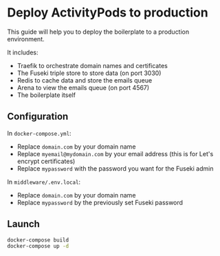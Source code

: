 # Deploy ActivityPods to production

This guide will help you to deploy the boilerplate to a production environment.

It includes:
- Traefik to orchestrate domain names and certificates
- The Fuseki triple store to store data (on port 3030)
- Redis to cache data and store the emails queue
- Arena to view the emails queue (on port 4567)
- The boilerplate itself

## Configuration

In `docker-compose.yml`:

- Replace `domain.com` by your domain name
- Replace `myemail@mydomain.com` by your email address (this is for Let's encrypt certificates)
- Replace `mypassword` with the password you want for the Fuseki admin

In `middleware/.env.local`:

- Replace `domain.com` by your domain name
- Replace `mypassword` by the previously set Fuseki password

## Launch

```bash
docker-compose build
docker-compose up -d
```
